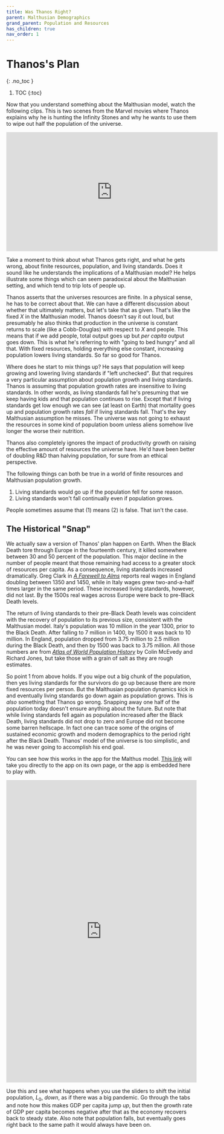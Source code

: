 ```yaml
---
title: Was Thanos Right?
parent: Malthusian Demographics
grand_parent: Population and Resources
has_children: true
nav_order: 1
---
```


# Thanos's Plan
{: .no_toc }

1. TOC 
{:toc}

Now that you understand something about the Malthusian model, watch the following clips. This is two scenes from the Marvel movies where Thanos explains why he is hunting the Infinity Stones and why he wants to use them to wipe out half the population of the universe.

<iframe width="560" height="315" src="https://www.youtube.com/embed/ISLaYHYTfPs?si=rEBevn8A0ULFO28V" title="YouTube video player" frameborder="0" allow="accelerometer; autoplay; clipboard-write; encrypted-media; gyroscope; picture-in-picture; web-share" allowfullscreen></iframe>

Take a moment to think about what Thanos gets right, and what he gets wrong, about finite resources, population, and living standards. Does it sound like he understands the implications of a Malthusian model? He helps illustrate some things which can seem paradoxical about the Malthusian setting, and which tend to trip lots of people up.

Thanos asserts that the universes resources are finite. In a physical sense, he has to be correct about that. We can have a different discussion about whether that ultimately matters, but let's take that as given. That's like the fixed $X$ in the Malthusian model. Thanos doesn't say it out loud, but presumably he also thinks that production in the universe is constant returns to scale (like a Cobb-Douglas) with respect to $X$ and people. This means that if we add people, total output goes up but *per capita* output goes down. This is what he's referring to with "going to bed hungry" and all that. With fixed resources, holding everything else constant, increasing population lowers living standards. So far so good for Thanos.

Where does he start to mix things up? He says that population will keep growing and lowering living standards if "left unchecked". But that requires a very particular assumption about population growth and living standards. Thanos is assuming that population growth rates are insensitive to living standards. In other words, as living standards fall he's presuming that we keep having kids and that population continues to rise. Except that if living standards get low enough we can see (at least on Earth) that mortality goes up and population growth rates *fall* if living standards fall. That's the key Malthusian assumption he misses. The universe was not going to exhaust the resources in some kind of population boom unless aliens somehow live longer the worse their nutrition. 

Thanos also completely ignores the impact of productivity growth on raising the effective amount of resources the universe have. He'd have been better of doubling R&D than halving population, for sure from an ethical perspective.

The following things can both be true in a world of finite resources and Malthusian population growth. 
1. Living standards would go up if the population fell for some reason. 
2. Living standards won't fall continually even if population grows. 

People sometimes assume that (1) means (2) is false. That isn't the case.

## The Historical "Snap"
We actually saw a version of Thanos' plan happen on Earth. When the Black Death tore through Europe in the fourteenth century, it killed somewhere between 30 and 50 percent of the population. This major decline in the number of people meant that those remaining had access to a greater stock of resources per capita. As a consequence, living standards increased dramatically. Greg Clark in [*A Farewell to Alms*](https://amzn.to/3GcoXTf) reports real wages in England doubling between 1350 and 1450, while in Italy wages grew two-and-a-half times larger in the same period. These increased living standards, however, did not last. By the 1500s real wages across Europe were back to pre-Black Death levels.

The return of living standards to their pre-Black Death levels was coincident with the recovery of population to its previous size, consistent with the Malthusian model. Italy's population was 10 million in the year 1300, prior to the Black Death. After falling to 7 million in 1400, by 1500 it was back to 10 million. In England, population dropped from 3.75 million to 2.5 million during the Black Death, and then by 1500 was back to 3.75 million. All those numbers are from [*Atlas of World Population History*](https://amzn.to/3Gcp8hn) by Colin McEvedy and Richard Jones, but take those with a grain of salt as they are rough estimates. 

So point 1 from above holds. If you wipe out a big chunk of the population, then yes living standards for the survivors do go up because there are more fixed resources per person. But the Malthusian population dynamics kick in and eventually living standards go down again as population grows. This is *also* something that Thanos go wrong. Snapping away one half of the population today doesn't ensure anything about the future. But note that while living standards fell again as population increased after the Black Death, living standards did not drop to zero and Europe did not become some barren hellscape. In fact one can trace some of the origins of sustained economic growth and modern demographics to the period right after the Black Death. Thanos' model of the universe is too simplistic, and he was never going to accomplish his end goal.

You can see how this works in the app for the Malthus model. <a href="https://dietzvollrath.shinyapps.io/PopBasic/" target="_blank">This link</a> will take you directly to the app on its own page, or the app is embedded here to play with.

<iframe height="800" width="100%" frameborder="no" src="https://dietzvollrath.shinyapps.io/PopBasic/"> </iframe>

Use this and see what happens when you use the sliders to shift the initial population, $L_0$, *down*, as if there was a big pandemic. Go through the tabs and note how this makes GDP per capita jump *up*, but then the growth rate of GDP per capita becomes negative after that as the economy recovers back to steady state. Also note that population falls, but eventually goes right back to the same path it would always have been on.